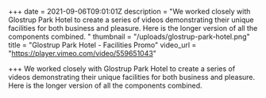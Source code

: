+++
date = 2021-09-06T09:01:01Z
description = "We worked closely with Glostrup Park Hotel to create a series of videos demonstrating their unique facilities for both business and pleasure. Here is the longer version of all the components combined. "
thumbnail = "/uploads/glostrup-park-hotel.png"
title = "Glostrup Park Hotel - Facilities Promo"
video_url = "https://player.vimeo.com/video/559651043"

+++
We worked closely with Glostrup Park Hotel to create a series of videos demonstrating their unique facilities for both business and pleasure. Here is the longer version of all the components combined.